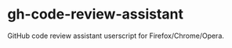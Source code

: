 gh-code-review-assistant
========================

GitHub code review assistant userscript for Firefox/Chrome/Opera.